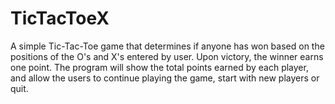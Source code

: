 # TicTacToeX
A simple Tic-Tac-Toe game that determines if anyone has won based on the positions of the O's and X's entered by user.  Upon victory, the winner earns one point. The program will show the total points earned by each player, and allow the users to continue playing the game, start with new players or quit.
